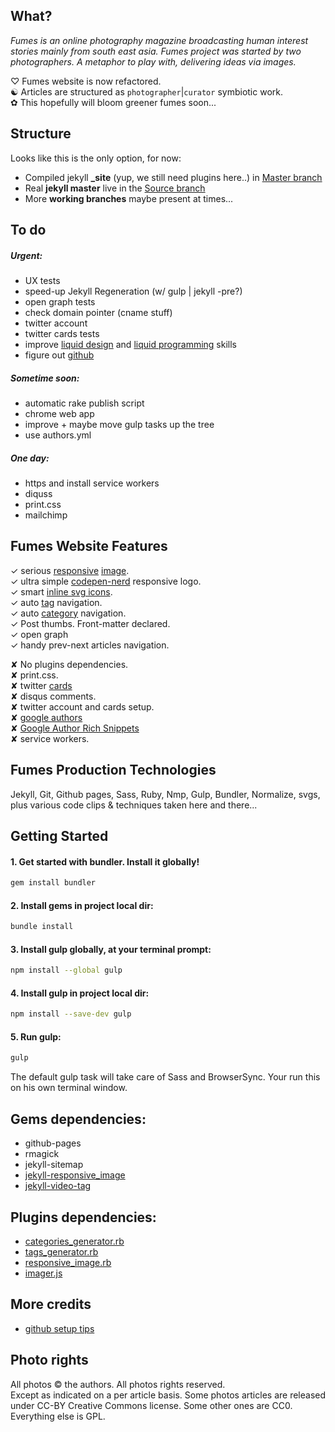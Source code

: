 ## What?_Fumes is an online photography magazine broadcasting human interest stories mainly from south east asia._ _Fumes project was started by two photographers. A metaphor to play with, delivering ideas via images._
♡ Fumes website is now refactored.  ☯ Articles are structured as `photographer`|`curator` symbiotic work.  ✿ This hopefully will bloom greener fumes soon...## StructureLooks like this is the only option, for now:
- Compiled jekyll **_site** (yup, we still need plugins here..) in [Master branch](https://github.com/fumes/fumes.github.io/tree/master) - Real **jekyll master** live in the [Source branch](https://github.com/fumes/fumes.github.io/tree/source)- More **working branches** maybe present at times...## To do##### Urgent:- UX tests
- speed-up Jekyll Regeneration (w/ gulp | jekyll -pre?)
- open graph tests- check domain pointer (cname stuff)- twitter account- twitter cards tests- improve [liquid design](https://github.com/Shopify/liquid/wiki/Liquid-for-Designers) and [liquid programming](https://github.com/Shopify/liquid/wiki/Liquid-for-Programmers) skills
- figure out [github](https://help.github.com/) ##### Sometime soon:- automatic rake publish script- chrome web app- improve + maybe move gulp tasks up the tree- use authors.yml##### One day:- https and install service workers
- diquss
- print.css
- mailchimp## Fumes Website Features   ✓ serious [responsive](https://github.com/wildlyinaccurate/jekyll-responsive-image) [image](https://github.com/BBC-News/Imager.js/).  ✓ ultra simple [codepen-nerd](http://codepen.io/rokma/full/pJBXbg/) responsive logo.  ✓ smart [inline svg icons](https://github.com/eduardoboucas/eduardoboucas.github.io/tree/master/_includes/svg).  ✓ auto [tag](http://geoexamples.com/other/2015/06/04/Jekyll-tags-plugin-gh-pages.html) navigation.  ✓ auto [category](http://geoexamples.com/other/2015/06/04/Jekyll-tags-plugin-gh-pages.html) navigation.  ✓ Post thumbs. Front-matter declared.  ✓ open graph  ✓ handy prev-next articles navigation.
✘ No plugins dependencies.  ✘ print.css.  ✘ twitter [cards](https://github.com/merlos/jekyll-auto-image#example-using-twitter-cards)  ✘ disqus comments.  ✘ twitter account and cards setup.  ✘ [google authors](http://milanaryal.com/2015/integrating-social-meta-tags-into-jekyll/#integrating-google-authorship-into-jekyll)  ✘ [Google Author Rich Snippets](http://davidensinger.com/2013/05/setting-up-google-author-rich-snippets/)  ✘ service workers.

## Fumes Production Technologies 
Jekyll, Git, Github pages, Sass, Ruby, Nmp, Gulp, Bundler, Normalize, svgs, plus various code clips & techniques taken here and there...  

## Getting Started

#### 1. Get started with bundler. Install it globally! 
```sh
gem install bundler```

#### 2. Install gems in project local dir:
```sh
bundle install
```

#### 3. Install gulp globally, at your terminal prompt:
```sh
npm install --global gulp
```

#### 4. Install gulp in project local dir:
```sh
npm install --save-dev gulp
```

#### 5. Run gulp:
```sh
gulp
```
The default gulp task will take care of Sass and BrowserSync.
Your run this on his own terminal window.

## Gems dependencies:
- github-pages
- rmagick
- jekyll-sitemap
- [jekyll-responsive_image](https://github.com/wildlyinaccurate/jekyll-responsive-image)- [jekyll-video-tag](https://github.com/danbee/jekyll-video-tag ) ## Plugins dependencies:
- [categories_generator.rb](http://geoexamples.com/other/2015/06/04/Jekyll-tags-plugin-gh-pages.html)
- [tags_generator.rb](http://geoexamples.com/other/2015/06/04/Jekyll-tags-plugin-gh-pages.html)
- [responsive_image.rb](https://github.com/wildlyinaccurate/jekyll-responsive-image)
- [imager.js](https://github.com/BBC-News/Imager.js/)## More credits- [github setup tips](http://ixti.net/software/2013/01/28/using-jekyll-plugins-on-github-pages.html)## Photo rightsAll photos © the authors. All photos rights reserved.  
Except as indicated on a per article basis. Some photos articles are released under CC-BY Creative Commons license. Some other ones are CC0. Everything else is GPL.
